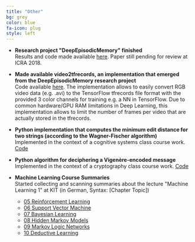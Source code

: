 ```yaml
---
title: "Other"
bg: grey
color: blue 
fa-icon: plug
style: left
---
```


* __Research project "DeepEpisodicMemory" finished__ <br/>
Results and code made available [here](http://h2t-projects.webarchiv.kit.edu/projects/episodicmemory). Paper still pending for review at ICRA 2018.

* __Made available video2tfrecords, an implementation that emerged from the DeepEpisodicMemory research project__ <br/>
Code available [here](https://github.com/ferreirafabio/video2tfrecords). The implementation allows to easily convert RGB video data (e.g. .avi) to the TensorFlow tfrecords file format with the provided 3 color channels for training e.g. a NN in TensorFlow. Due to common hardware/GPU RAM limitations in Deep Learning, this implementation allows to limit the number of frames per video that are actually stored in the tfrecords. 

* __Python implementation that computes the minimum edit distance for two strings (according to the Wagner-Fischer algorithm)__ <br/>
Implemented in the context of a cognitive systems class course work. [Code](https://github.com/ferreirafabio/minimum-edit-distance-py)

* __Python algorithm for deciphering a Vigenère-encoded message__ <br/>
Implemented in the context of a cryptography class course work. [Code](https://github.com/ferreirafabio/vigenere-py) 

* __Machine Learning Course Summaries__ <br/>
Started collecting and scanning summaries about the lecture "Machine Learning 1" at KIT (in German, Syntax: [Chapter Topic])
  * [05 Reinforcement Learning](https://ferreirafabio.github.io/data/ML1/ReinforcementLearning.pdf)
  * [06 Support Vector Machine](https://ferreirafabio.github.io/data/ML1/SVM.pdf)
  * [07 Bayesian Learning](https://ferreirafabio.github.io/data/ML1/LernenNachBayes.pdf)
  * [08 Hidden Markov Models](https://ferreirafabio.github.io/data/ML1/HiddenMarkovModels.pdf)
  * [09 Markov Logic Networks](https://ferreirafabio.github.io/data/ML1/MarkovLogicNetze.pdf)
  * [10 Deductive Learning](https://ferreirafabio.github.io/data/ML1/DeduktivesLernen.pdf)
